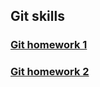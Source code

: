 ## Git skills

### [Git homework 1](vfokichev_git_hw1.txt)

### [Git homework 2](vfokichev_git_hw2.txt)
